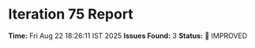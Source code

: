 # Iteration 75 Report
**Time:** Fri Aug 22 18:26:11 IST 2025
**Issues Found:** 3
**Status:** 🔧 IMPROVED
